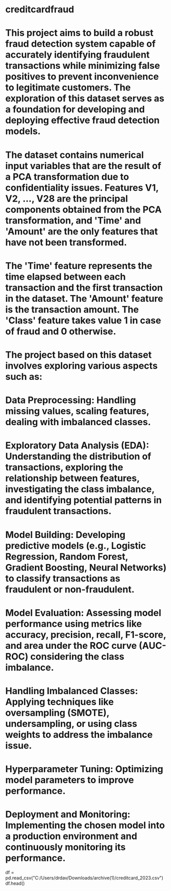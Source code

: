 # creditcardfraud
# This project aims to build a robust fraud detection system capable of accurately identifying fraudulent transactions while minimizing false positives to prevent inconvenience to legitimate customers. The exploration of this dataset serves as a foundation for developing and deploying effective fraud detection models.
# The dataset contains numerical input variables that are the result of a PCA transformation due to confidentiality issues. Features V1, V2, ..., V28 are the principal components obtained from the PCA transformation, and 'Time' and 'Amount' are the only features that have not been transformed.
# The 'Time' feature represents the time elapsed between each transaction and the first transaction in the dataset. The 'Amount' feature is the transaction amount. The 'Class' feature takes value 1 in case of fraud and 0 otherwise.
# The project based on this dataset involves exploring various aspects such as:

# Data Preprocessing: Handling missing values, scaling features, dealing with imbalanced classes.
# Exploratory Data Analysis (EDA): Understanding the distribution of transactions, exploring the relationship between features, investigating the class imbalance, and identifying potential patterns in fraudulent transactions.
# Model Building: Developing predictive models (e.g., Logistic Regression, Random Forest, Gradient Boosting, Neural Networks) to classify transactions as fraudulent or non-fraudulent.
# Model Evaluation: Assessing model performance using metrics like accuracy, precision, recall, F1-score, and area under the ROC curve (AUC-ROC) considering the class imbalance.
# Handling Imbalanced Classes: Applying techniques like oversampling (SMOTE), undersampling, or using class weights to address the imbalance issue.
# Hyperparameter Tuning: Optimizing model parameters to improve performance.
# Deployment and Monitoring: Implementing the chosen model into a production environment and continuously monitoring its performance.

df = pd.read_csv("C:/Users/drdav/Downloads/archive(1)/creditcard_2023.csv")
df.head()

